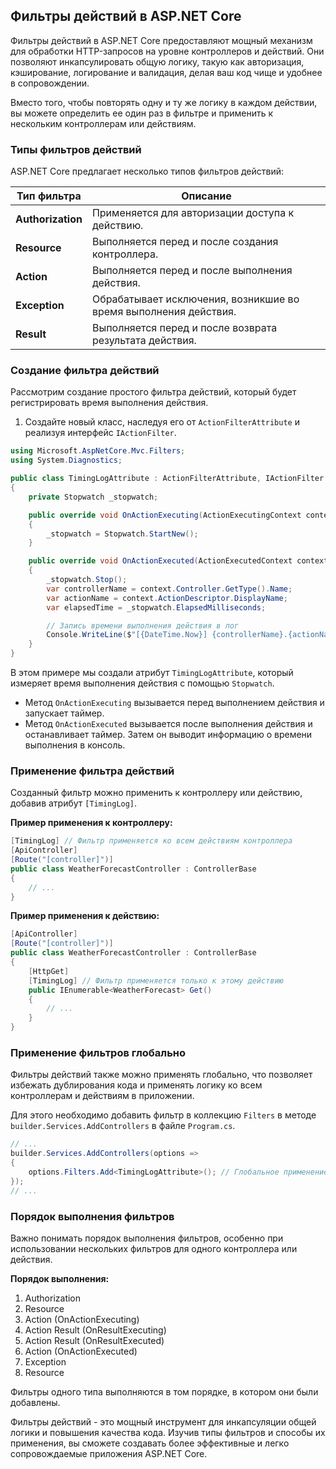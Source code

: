 ## Фильтры действий в ASP.NET Core

Фильтры действий в ASP.NET Core предоставляют мощный механизм для обработки HTTP-запросов на уровне контроллеров и действий. Они позволяют инкапсулировать общую логику, такую как авторизация, кэширование, логирование и валидация, делая ваш код чище и удобнее в сопровождении. 

Вместо того, чтобы повторять одну и ту же логику в каждом действии, вы можете определить ее один раз в фильтре и применить к нескольким контроллерам или действиям.

### Типы фильтров действий

ASP.NET Core предлагает несколько типов фильтров действий:

| Тип фильтра | Описание |
|---|---|
| **Authorization** | Применяется для авторизации доступа к действию. |
| **Resource** | Выполняется перед и после создания контроллера. |
| **Action** | Выполняется перед и после выполнения действия. |
| **Exception** | Обрабатывает исключения, возникшие во время выполнения действия. |
| **Result** | Выполняется перед и после возврата результата действия. |

### Создание фильтра действий

Рассмотрим создание простого фильтра действий, который будет регистрировать время выполнения действия. 

1. Создайте новый класс, наследуя его от `ActionFilterAttribute` и реализуя интерфейс `IActionFilter`.

```csharp
using Microsoft.AspNetCore.Mvc.Filters;
using System.Diagnostics;

public class TimingLogAttribute : ActionFilterAttribute, IActionFilter
{
    private Stopwatch _stopwatch;

    public override void OnActionExecuting(ActionExecutingContext context)
    {
        _stopwatch = Stopwatch.StartNew();
    }

    public override void OnActionExecuted(ActionExecutedContext context)
    {
        _stopwatch.Stop();
        var controllerName = context.Controller.GetType().Name;
        var actionName = context.ActionDescriptor.DisplayName;
        var elapsedTime = _stopwatch.ElapsedMilliseconds;

        // Запись времени выполнения действия в лог
        Console.WriteLine($"[{DateTime.Now}] {controllerName}.{actionName} выполнен за {elapsedTime} мс");
    }
}
```

В этом примере мы создали атрибут `TimingLogAttribute`, который измеряет время выполнения действия с помощью `Stopwatch`. 

* Метод `OnActionExecuting` вызывается перед выполнением действия и запускает таймер.
* Метод `OnActionExecuted` вызывается после выполнения действия и останавливает таймер. Затем он выводит информацию о времени выполнения в консоль.

### Применение фильтра действий

Созданный фильтр можно применить к контроллеру или действию, добавив атрибут `[TimingLog]`.

**Пример применения к контроллеру:**

```csharp
[TimingLog] // Фильтр применяется ко всем действиям контроллера
[ApiController]
[Route("[controller]")]
public class WeatherForecastController : ControllerBase
{
    // ...
}
```

**Пример применения к действию:**

```csharp
[ApiController]
[Route("[controller]")]
public class WeatherForecastController : ControllerBase
{
    [HttpGet]
    [TimingLog] // Фильтр применяется только к этому действию
    public IEnumerable<WeatherForecast> Get() 
    {
        // ...
    }
}
```

### Применение фильтров глобально

Фильтры действий также можно применять глобально, что позволяет избежать дублирования кода и применять логику ко всем контроллерам и действиям в приложении. 

Для этого необходимо добавить фильтр в коллекцию `Filters` в методе `builder.Services.AddControllers`  в файле `Program.cs`.

```csharp
// ...
builder.Services.AddControllers(options =>
{
    options.Filters.Add<TimingLogAttribute>(); // Глобальное применение фильтра
});
// ...
```

### Порядок выполнения фильтров

Важно понимать порядок выполнения фильтров, особенно при использовании нескольких фильтров для одного контроллера или действия. 

**Порядок выполнения:**

1. Authorization
2. Resource
3. Action (OnActionExecuting)
4. Action Result (OnResultExecuting)
5. Action Result (OnResultExecuted)
6. Action (OnActionExecuted)
7. Exception
8. Resource

Фильтры одного типа выполняются в том порядке, в котором они были добавлены.

Фильтры действий - это мощный инструмент для инкапсуляции общей логики и повышения качества кода. Изучив типы фильтров и способы их применения, вы сможете создавать более эффективные и легко сопровождаемые приложения ASP.NET Core. 
